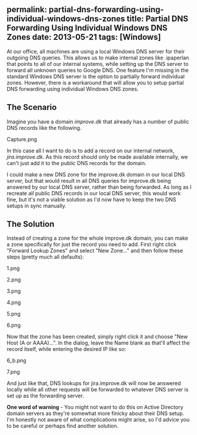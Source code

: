 permalink: partial-dns-forwarding-using-individual-windows-dns-zones
title: Partial DNS Forwarding Using Individual Windows DNS Zones
date: 2013-05-21
tags: [Windows]
---
At our office, all machines are using a local Windows DNS server for their outgoing DNS queries. This allows us to make internal zones like .ipaperlan that points to all of our internal systems, while setting up the DNS server to forward all unknown queries to Google DNS. One feature I'm missing in the standard Windows DNS server is the option to partially forward individual zones. However, there is a workaround that will allow you to setup partial DNS forwarding using individual Windows DNS zones.

<!-- more -->

## The Scenario

Imagine you have a domain *improve.dk* that already has a number of public DNS records like the following.

Capture.png

In this case all I want to do is to add a record on our internal network, *jira.improve.dk*. As this record should only be made available internally, we can't just add it to the public DNS records for the domain.

I could make a new DNS zone for the improve.dk domain in our local DNS server, but that would result in all DNS queries for improve.dk being answered by our local DNS server, rather than being forwarded. As long as I recreate all public DNS records in our local DNS server, this would work fine, but it's not a viable solution as I'd now have to keep the two DNS setups in sync manually.

## The Solution

Instead of creating a zone for the whole improve.dk domain, you can make a zone specifically for just the record you need to add. First right click "Forward Lookup Zones" and select "New Zone..." and then follow these steps (pretty much all defaults):

1.png

2.png

3.png

4.png

5.png

6.png

Now that the zone has been created, simply right click it and choose "New Host (A or AAAA)...". In the dialog, leave the Name blank as that'll affect the record itself, while entering the desired IP like so:

6_b.png

7.png

And just like that, DNS lookups for jira.improve.dk will now be answered locally while all other requests will be forwarded to whatever DNS server is set up as the forwarding server.

**One word of warning** - You might not want to do this on Active Directory domain servers as they're somewhat more finicky about their DNS setup. I'm honestly not aware of what complications might arise, so I'd advice you to be careful or perhaps find another solution.
